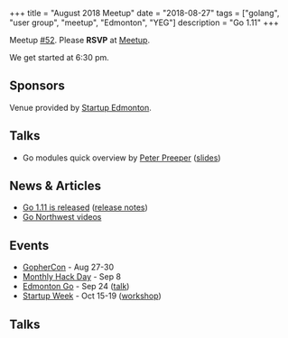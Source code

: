 +++
title = "August 2018 Meetup"
date = "2018-08-27"
tags = ["golang", "user group", "meetup", "Edmonton", "YEG"]
description = "Go 1.11"
+++

Meetup [#52](https://github.com/edmontongo/presentations/issues/85). Please **RSVP** at [Meetup](https://www.meetup.com/startupedmonton/events/bclwwpyxlbkc/).

We get started at 6:30 pm.

## Sponsors

Venue provided by [Startup Edmonton](https://www.startupedmonton.com/).

## Talks

* Go modules quick overview by [Peter Preeper](https://github.com/ppreeper) ([slides](https://talks.godoc.org/github.com/edmontongo/presentations/2018-08/modules.slide#1))

## News & Articles

* [Go 1.11 is released](https://blog.golang.org/go1.11) ([release notes](https://golang.org/doc/go1.11))
* [Go Northwest videos](https://www.youtube.com/channel/UCq9zCm9qiQ6glsz8B3kwsxw/videos)

## Events

* [GopherCon](https://www.gophercon.com/) - Aug 27-30
* [Monthly Hack Day](https://www.meetup.com/startupedmonton/events/251843374/) - Sep 8
* [Edmonton Go](https://www.meetup.com/startupedmonton/events/bclwwpyxmbgc/) - Sep 24 ([talk](https://github.com/edmontongo/presentations/issues/87))
* [Startup Week](https://www.edmontonstartupweek.com/) - Oct 15-19 ([workshop](https://github.com/edmontongo/presentations/issues/86))

## Talks





